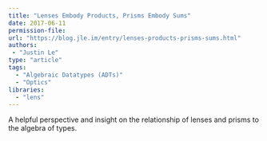 ```yaml
---
title: "Lenses Embody Products, Prisms Embody Sums"
date: 2017-06-11
permission-file: 
url: "https://blog.jle.im/entry/lenses-products-prisms-sums.html"
authors: 
 - "Justin Le"
type: "article"
tags:
  - "Algebraic Datatypes (ADTs)"
  - "Optics"
libraries:
  - "lens"
---
```


A helpful perspective and insight on the relationship of lenses and prisms to the algebra of types.
